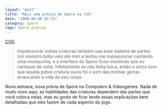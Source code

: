 ```yaml
---
layout: "post"
title: "Mais uma prévia de Spore na CVG"
date: "2008-04-06 01:53"
category: Spore
tags: Spore prévias
---
```


[CVG](http://www.computerandvideogames.com/article.php?id=186186):

> Impressionar outras criaturas também usa esse sistema de partes. Um monstro bobo veio até mim e tentou me impressionar cantando uma musiquinha, e a interface do Spore ficou insistindo que eu cantasse de volta. Infelizmente eu não tinha boca, então o único som que aquela pobre criatura ouviu foi o som das minhas garras arrancando a vida do seu corpo.

Nova semana, nova prévia de Spore na Computers & Videogames. Nada de muito novo aqui, as habilidades das criaturas dependem das partes que você coloca nelas, mas eu gosto de ficar lendo essas explicações bem detalhadas que eles fazem de cada aspecto do jogo.
